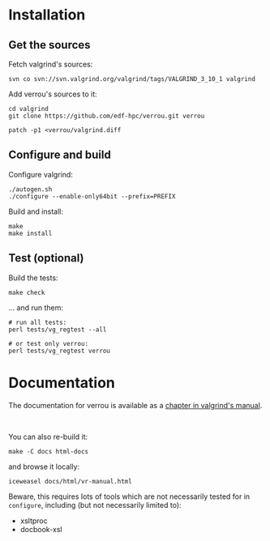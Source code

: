 # Installation

## Get the sources

Fetch valgrind's sources:

    svn co svn://svn.valgrind.org/valgrind/tags/VALGRIND_3_10_1 valgrind


Add verrou's sources to it:

    cd valgrind
    git clone https://github.com/edf-hpc/verrou.git verrou

    patch -p1 <verrou/valgrind.diff


## Configure and build

Configure valgrind:

    ./autogen.sh
    ./configure --enable-only64bit --prefix=PREFIX

Build and install:

    make
    make install


## Test (optional)

Build the tests:

    make check

... and run them:

    # run all tests:
    perl tests/vg_regtest --all

    # or test only verrou:
    perl tests/vg_regtest verrou


# Documentation

The documentation for verrou is available as a
[chapter in valgrind's manual](//edf-hpc.github.com/verrou/vr-manual.html).

<p>&nbsp;</p>

You can also re-build it:

    make -C docs html-docs

and browse it locally:

    iceweasel docs/html/vr-manual.html


Beware, this requires lots of tools which are not necessarily tested for in
`configure`, including (but not necessarily limited to):

  - xsltproc
  - docbook-xsl

